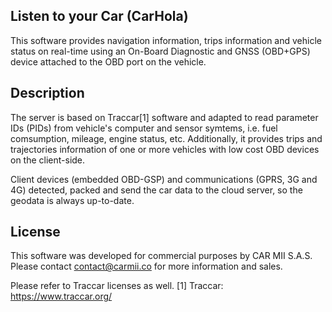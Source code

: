 ## Listen to your Car (CarHola)

This software provides navigation information, trips information and vehicle status on real-time using an On-Board Diagnostic and GNSS (OBD+GPS) device attached to the OBD port on the vehicle.

## Description

The server is based on Traccar[1] software and adapted to read parameter IDs (PIDs) from vehicle's computer and sensor symtems, i.e. fuel comsumption, mileage, engine status, etc.  Additionally, it provides trips and trajectories information of one or more vehicles with low cost OBD devices on the client-side. 

Client devices (embedded OBD-GSP) and communications (GPRS, 3G and 4G) detected, packed and send the car data to the cloud server, so the geodata is always up-to-date.

## License
This software was developed for commercial purposes by CAR MII S.A.S. Please contact contact@carmii.co for more information and sales. 
    
Please refer to Traccar licenses as well. 
[1] Traccar: https://www.traccar.org/ 
